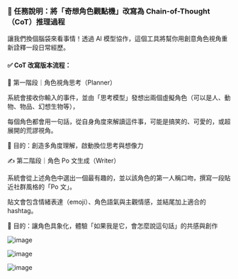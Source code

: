 ### 🎯 任務說明：將「奇想角色觀點機」改寫為 Chain-of-Thought（CoT）推理過程

讓我們換個腦袋來看事情！透過 AI 模型協作，這個工具將幫你用創意角色視角重新詮釋一段日常經歷。

#### ✅ CoT 改寫版本流程：

🧠 第一階段｜角色視角思考（Planner）

系統會接收你輸入的事件，並由「思考模型」發想出兩個虛擬角色（可以是人、動物、物品、幻想生物等），

每個角色都會用一句話，從自身角度來解讀這件事，可能是搞笑的、可愛的，或超展開的荒謬視角。

📌 目的：創造多角度理解，啟動換位思考與想像力

✍️ 第二階段｜角色 Po 文生成（Writer）

系統會從上述角色中選出一個最有趣的，並以該角色的第一人稱口吻，撰寫一段貼近社群風格的「Po 文」。

貼文會包含情緒表達（emoji）、角色語氣與主觀情感，並結尾加上適合的 hashtag。

📌 目的：讓角色具象化，體驗「如果我是它，會怎麼說這句話」的共感與創作

![image](https://github.com/user-attachments/assets/472afbb3-753b-42ac-ad8d-087a6c5d4af9)

![image](https://github.com/user-attachments/assets/6273037e-9c05-4888-b99c-1de08b192b73)

![image](https://github.com/user-attachments/assets/b2a7ef8a-195d-4974-9f5e-25acd765198b)


